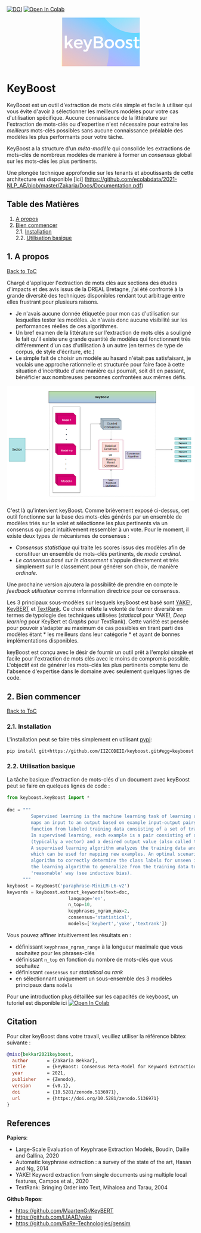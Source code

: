 [![DOI](https://zenodo.org/badge/389295849.svg)](https://zenodo.org/badge/latestdoi/389295849)
[![Open In Colab](https://colab.research.google.com/assets/colab-badge.svg)](https://colab.research.google.com/drive/19oAPrqmfeO_1F_losdF8hvuN5iq-HtVa?usp=sharing)

<p align = 'center'> <img src="keyboost.png"/> </p>

# KeyBoost

KeyBoost est un outil d'extraction de mots clés simple et facile à utiliser qui vous évite d'avoir à sélectionner les meilleurs modèles pour votre cas d'utilisation spécifique. Aucune connaissance de la littérature sur l'extraction de mots-clés ou d'expertise n'est nécessaire pour extraire les *meilleurs* mots-clés possibles sans aucune connaissance préalable des modèles les plus performants pour votre tâche.

KeyBoost a la structure d'un *méta-modèle* qui consolide les extractions de mots-clés de nombreux modèles de manière à former un *consensus* global sur les mots-clés les plus pertinents.

Une plongée technique approfondie sur les tenants et aboutissants de cette architecture est disponible [ici] (https://github.com/ecolabdata/2021-NLP_AE/blob/master/Zakaria/Docs/Documentation.pdf)

<a name="toc"/></a>
## Table des Matières  
<!--ts-->
   1. [A propos](#about)  
   2. [Bien commencer](#gettingstarted)    
        2.1. [Installation](#installation)    
        2.2. [Utilisation basique](#usage)
<!--te-->


<a name="about"/></a>
## 1. A propos
[Back to ToC](#toc)  

Chargé d'appliquer l'extraction de mots clés aux sections des études d'impacts et des avis issus de la DREAL Bretagne, j'ai été confronté à la grande diversité des techniques disponibles rendant tout arbitrage entre elles frustrant pour plusieurs raisons.

* Je n'avais aucune donnée étiquetée pour mon cas d'utilisation sur lesquelles tester les modèles. Je n'avais donc aucune visibilité sur les performances réelles de ces algorithmes.
* Un bref examen de la littérature sur l'extraction de mots clés a souligné le fait qu'il existe une grande quantité de modèles qui fonctionnent très différemment d'un cas d'utilisation à un autre (en termes de type de corpus, de style d'écriture, etc.)
* Le simple fait de choisir un modèle au hasard n'était pas satisfaisant, je voulais une approche rationnelle et structurée pour faire face à cette situation d'incertitude d'une manière qui pourrait, soit dit en passant, bénéficier aux nombreuses personnes confrontées aux mêmes défis.

<p align = 'center'> <img src="keyBoost_overview.PNG"/> </p>

C'est là qu'intervient keyBoost. Comme brièvement exposé ci-dessus, cet outil fonctionne sur la base des mots-clés générés par un ensemble de modèles triés sur le volet et sélectionne les plus pertinents via un consensus qui peut intuitivement ressembler à un vote. Pour le moment, il existe deux types de mécanismes de consensus :

* *Consensus statistique* qui traite les scores issus des modèles afin de constituer un ensemble de mots-clés pertinents, de *mode cardinal*.
* *Le consensus basé sur le classement* s'appuie directement et très simplement sur le classement pour générer son choix, de manière *ordinale*.

Une prochaine version ajoutera la possibilité de prendre en compte le *feedback utilisateur* comme information directrice pour ce consensus.

Les 3 principaux sous-modèles sur lesquels keyBoost est basé sont [YAKE!](https://github.com/LIAAD/yake), [KeyBERT](https://github.com/MaartenGr/KeyBERT) et [TextRank]( https://github.com/RaRe-Technologies/gensim). Ce choix reflète la volonté de fournir
diversité en termes de typologie des techniques utilisées (*statiscal* pour YAKE!, *Deep learning* pour KeyBert et *Graphs* pour TextRank). Cette variété est pensée pour pouvoir s'adapter au maximum de cas possibles en tirant parti des modèles étant * les meilleurs dans leur catégorie * et ayant de bonnes implémentations disponibles.


keyBoost est conçu avec le désir de fournir un outil prêt à l'emploi simple et facile pour l'extraction de mots clés avec le moins de compromis possible. L'objectif est de générer les mots-clés les plus pertinents compte tenu de l'absence d'expertise dans le domaine avec seulement quelques lignes de code.

<a name="gettingstarted"/></a>
## 2. Bien commencer
[Back to ToC](#toc)  

<a name="installation"/></a>
###  2.1. Installation
L'installation peut se faire très simplement en utilisant [pypi](https://pypi.org/project/keybert/):

```
pip install git+https://github.com/IIZCODEII/keyboost.git#egg=keyboost
```

<a name="usage"/></a>
###  2.2. Utilisation basique

La tâche basique d'extraction de mots-clés d'un document avec keyBoost peut se faire en quelques lignes de code :

```python
from keyboost.keyBoost import *

doc = """
         Supervised learning is the machine learning task of learning a function that
         maps an input to an output based on example input-output pairs. It infers a
         function from labeled training data consisting of a set of training examples.
         In supervised learning, each example is a pair consisting of an input object
         (typically a vector) and a desired output value (also called the supervisory signal).
         A supervised learning algorithm analyzes the training data and produces an inferred function,
         which can be used for mapping new examples. An optimal scenario will allow for the
         algorithm to correctly determine the class labels for unseen instances. This requires
         the learning algorithm to generalize from the training data to unseen situations in a
         'reasonable' way (see inductive bias).
      """
keyboost = KeyBoost('paraphrase-MiniLM-L6-v2')
keywords = keyboost.extract_keywords(text=doc,
                       language='en',
                       n_top=10,
                       keyphrases_ngram_max=2,
                       consensus='statistical',
                       models=['keybert','yake','textrank'])
```

Vous pouvez affiner intuitivement les résultats en :
* définissant `keyphrase_ngram_range` à la longueur maximale que vous souhaitez pour les phrases-clés
* définissant `n_top` en fonction du nombre de mots-clés que vous souhaitez
* définissant `consensus` sur *statistical* ou *rank*
* en sélectionnant uniquement un sous-ensemble des 3 modèles principaux dans `models`

Pour une introduction plus détaillée sur les capacités de keyboost, un tutoriel est disponible ici [![Open In Colab](https://colab.research.google.com/assets/colab-badge.svg)](https://colab.research.google.com/drive/19oAPrqmfeO_1F_losdF8hvuN5iq-HtVa?usp=sharing)


## Citation
Pour citer keyBoost dans votre travail, veuillez utiliser la référence bibtex suivante :

```bibtex
@misc{bekkar2021keyboost,
  author       = {Zakaria Bekkar},
  title        = {keyBoost: Consensus Meta-Model for Keyword Extraction.},
  year         = 2021,
  publisher    = {Zenodo},
  version      = {v0.1},
  doi          = {10.5281/zenodo.5136971},
  url          = {https://doi.org/10.5281/zenodo.5136971}
}
```

## References

**Papiers**:  
* Large-Scale Evaluation of Keyphrase Extraction Models, Boudin, Daille and Gallina, 2020
* Automatic keyphrase extraction : a survey of the state of the art, Hasan and Ng, 2014
* YAKE! Keyword extraction from single documents using multiple local features, Campos et al., 2020
* TextRank: Bringing Order into Text, Mihalcea and Tarau, 2004

**Github Repos**:  
* https://github.com/MaartenGr/KeyBERT
* https://github.com/LIAAD/yake
* https://github.com/RaRe-Technologies/gensim
